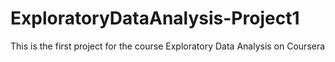 # ExploratoryDataAnalysis-Project1
This is the first project for the course Exploratory Data Analysis on Coursera
